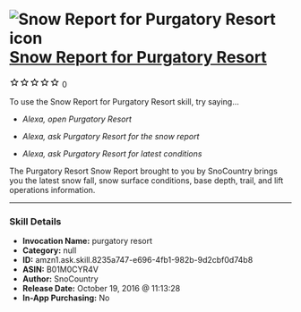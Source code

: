 # &nbsp;<img src="skill_icon" alt="Snow Report for Purgatory Resort icon" width="36"> [Snow Report for Purgatory Resort](http://alexa.amazon.com/#skills/amzn1.ask.skill.8235a747-e696-4fb1-982b-9d2cbf0d74b8)
![0 stars](../../images/ic_star_border_black_18dp_1x.png)![0 stars](../../images/ic_star_border_black_18dp_1x.png)![0 stars](../../images/ic_star_border_black_18dp_1x.png)![0 stars](../../images/ic_star_border_black_18dp_1x.png)![0 stars](../../images/ic_star_border_black_18dp_1x.png) 0

To use the Snow Report for Purgatory Resort skill, try saying...

* *Alexa, open Purgatory Resort*

* *Alexa, ask Purgatory Resort for the snow report*

* *Alexa, ask Purgatory Resort for latest conditions*

The Purgatory Resort Snow Report brought to you by SnoCountry brings you the latest snow fall, snow surface conditions,  base depth, trail, and lift operations information.

***

### Skill Details

* **Invocation Name:** purgatory resort
* **Category:** null
* **ID:** amzn1.ask.skill.8235a747-e696-4fb1-982b-9d2cbf0d74b8
* **ASIN:** B01M0CYR4V
* **Author:** SnoCountry
* **Release Date:** October 19, 2016 @ 11:13:28
* **In-App Purchasing:** No
